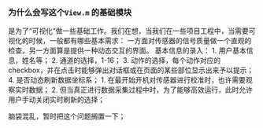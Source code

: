 ### 为什么会写这个`View.m` 的基础模块
是为了“可视化”做一些基础工作。我们在想，当我们在一些项目工程中，当需要可视化的时候，一般都有哪些基本需求：
一方面对传感器的信号质量做一个直观的检查，另一方面算是提供一种动态交互的界面。
基本信息的录入：
    1. 用户基本信息，姓名等；
    2. 通道的选择，1-16；
    3. 动作的选择，每个动作对应的checkbox，并在点击时能够弹出对话框或在页面的某些部位显示出来予以提示；
    4. 是否动态刷新数据坐标系；
        1. 在最开始开机对传感器进行校准时，也许需要观察实时数据；
        2. 但当真正进行数据采集过程中时，为了能够高效运行，此时允许用户手动关闭实时刷新的选择；

脑袋混乱，暂时把这个问题搁置一下；
